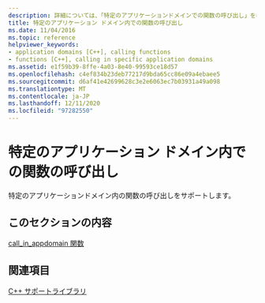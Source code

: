 ```yaml
---
description: 詳細については、「特定のアプリケーションドメインでの関数の呼び出し」を参照してください。
title: 特定のアプリケーション ドメイン内での関数の呼び出し
ms.date: 11/04/2016
ms.topic: reference
helpviewer_keywords:
- application domains [C++], calling functions
- functions [C++], calling in specific application domains
ms.assetid: e1f59b39-8ffe-4a03-8e40-99593ce18d57
ms.openlocfilehash: c4ef834b23deb77217d9bda65cc86e09a4ebaee5
ms.sourcegitcommit: d6af41e42699628c3e2e6063ec7b03931a49a098
ms.translationtype: MT
ms.contentlocale: ja-JP
ms.lasthandoff: 12/11/2020
ms.locfileid: "97282550"
---
```

# <a name="calling-functions-in-a-specific-application-domain"></a>特定のアプリケーション ドメイン内での関数の呼び出し

特定のアプリケーションドメイン内の関数の呼び出しをサポートします。

## <a name="in-this-section"></a>このセクションの内容

[call_in_appdomain 関数](../dotnet/call-in-appdomain-function.md)

## <a name="see-also"></a>関連項目

[C++ サポートライブラリ](../dotnet/cpp-support-library.md)
